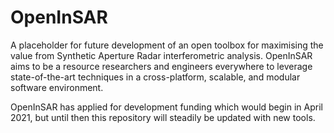 # OpenInSAR
A placeholder for future development of an open toolbox for maximising the value from Synthetic Aperture Radar interferometric analysis. OpenInSAR aims to be a resource researchers and engineers everywhere to leverage state-of-the-art techniques in a cross-platform, scalable, and modular software environment.

OpenInSAR has applied for development funding which would begin in April 2021, but until then this repository will steadily be updated with new tools.
